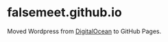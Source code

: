 # falsemeet.github.io
Moved Wordpress from [DigitalOcean](https://m.do.co/c/0e804a5fcb28) to GitHub Pages.

